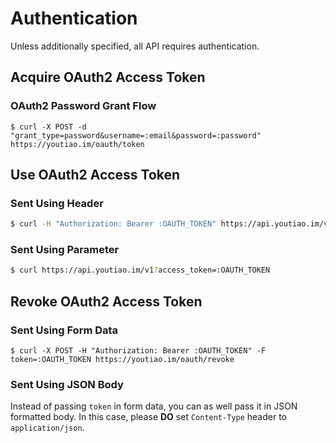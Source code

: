 # Authentication

Unless additionally specified, all API requires authentication.


## Acquire OAuth2 Access Token

### OAuth2 Password Grant Flow

```
$ curl -X POST -d "grant_type=password&username=:email&password=:password" https://youtiao.im/oauth/token
```


## Use OAuth2 Access Token

### Sent Using Header

```bash
$ curl -H "Authorization: Bearer :OAUTH_TOKEN" https://api.youtiao.im/v1
```

### Sent Using Parameter

```bash
$ curl https://api.youtiao.im/v1?access_token=:OAUTH_TOKEN
```


## Revoke OAuth2 Access Token

### Sent Using Form Data

```
$ curl -X POST -H "Authorization: Bearer :OAUTH_TOKEN" -F token=:OAUTH_TOKEN https://youtiao.im/oauth/revoke
```

### Sent Using JSON Body

Instead of passing `token` in form data, you can as well pass it in JSON formatted body. In this case, please **DO** set `Content-Type` header to `application/json`.

